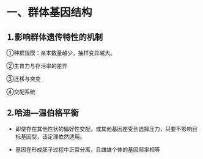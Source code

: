 # 一、群体基因结构

## &#9352;影响群体遗传特性的机制

&#9312;种群规模：亲本数量越少，抽样变异越大。

&#9313;生育力与存活率的差异

&#9314;迁移与突变

&#9315;交配系统

## &#9353;哈迪—温伯格平衡

* 即使存在其他性状的偏好性交配，或其他基因座受到选择压力，只要不影响目标基因型，该定理依然适用。

* 基因在形成胚子过程中正常分离，且雌雄个体的基因频率相等

